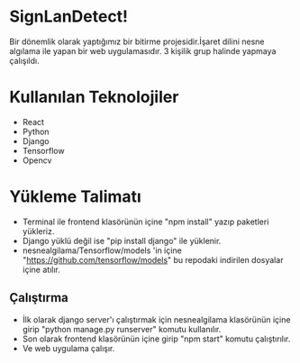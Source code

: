 # SignLanDetect!

Bir dönemlik olarak yaptığımız bir bitirme projesidir.İşaret dilini nesne algılama ile yapan bir  web uygulamasıdır.
3 kişilik grup halinde yapmaya çalışıldı. 

# Kullanılan Teknolojiler
  * React
  * Python
  *  Django
  *  Tensorflow
  * Opencv 

# Yükleme Talimatı

* Terminal ile frontend klasörünün içine "npm install" yazıp paketleri yükleriz.
* Django yüklü değil ise "pip install django" ile yüklenir.
* nesnealgilama/Tensorflow/models 'in içine "https://github.com/tensorflow/models" bu repodaki indirilen dosyalar içine atılır.

## Çalıştırma

* İlk olarak django server'ı çalıştırmak için nesnealgilama klasörünün içine girip "python manage.py runserver"  komutu kullanılır.
* Son olarak frontend klasörünün içine girip "npm start" komutu çalıştırılır.
*  Ve web uygulama çalışır.
